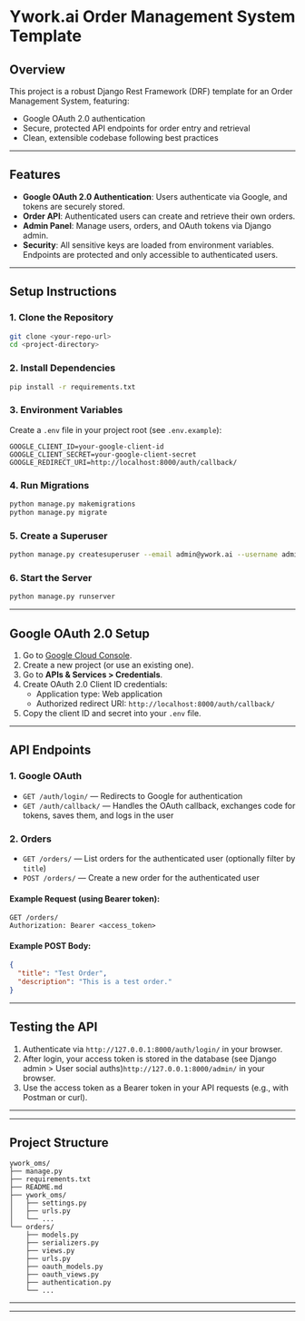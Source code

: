 # Ywork.ai Order Management System Template

## Overview
This project is a robust Django Rest Framework (DRF) template for an Order Management System, featuring:
- Google OAuth 2.0 authentication
- Secure, protected API endpoints for order entry and retrieval
- Clean, extensible codebase following best practices

---

## Features
- **Google OAuth 2.0 Authentication**: Users authenticate via Google, and tokens are securely stored.
- **Order API**: Authenticated users can create and retrieve their own orders.
- **Admin Panel**: Manage users, orders, and OAuth tokens via Django admin.
- **Security**: All sensitive keys are loaded from environment variables. Endpoints are protected and only accessible to authenticated users.

---

## Setup Instructions

### 1. Clone the Repository
```sh
git clone <your-repo-url>
cd <project-directory>
```

### 2. Install Dependencies
```sh
pip install -r requirements.txt
```

### 3. Environment Variables
Create a `.env` file in your project root (see `.env.example`):
```
GOOGLE_CLIENT_ID=your-google-client-id
GOOGLE_CLIENT_SECRET=your-google-client-secret
GOOGLE_REDIRECT_URI=http://localhost:8000/auth/callback/
```

### 4. Run Migrations
```sh
python manage.py makemigrations
python manage.py migrate
```

### 5. Create a Superuser
```sh
python manage.py createsuperuser --email admin@ywork.ai --username admin
```

### 6. Start the Server
```sh
python manage.py runserver
```

---

## Google OAuth 2.0 Setup
1. Go to [Google Cloud Console](https://console.cloud.google.com/).
2. Create a new project (or use an existing one).
3. Go to **APIs & Services > Credentials**.
4. Create OAuth 2.0 Client ID credentials:
   - Application type: Web application
   - Authorized redirect URI: `http://localhost:8000/auth/callback/`
5. Copy the client ID and secret into your `.env` file.

---

## API Endpoints

### 1. Google OAuth
- `GET /auth/login/` — Redirects to Google for authentication
- `GET /auth/callback/` — Handles the OAuth callback, exchanges code for tokens, saves them, and logs in the user

### 2. Orders
- `GET /orders/` — List orders for the authenticated user (optionally filter by `title`)
- `POST /orders/` — Create a new order for the authenticated user

#### Example Request (using Bearer token):
```http
GET /orders/
Authorization: Bearer <access_token>
```

#### Example POST Body:
```json
{
  "title": "Test Order",
  "description": "This is a test order."
}
```

---

## Testing the API
1. Authenticate via `http://127.0.0.1:8000/auth/login/` in your browser.
2. After login, your access token is stored in the database (see Django admin > User social auths)`http://127.0.0.1:8000/admin/`  in your browser.
3. Use the access token as a Bearer token in your API requests (e.g., with Postman or curl).

---

---

## Project Structure
```
ywork_oms/
├── manage.py
├── requirements.txt
├── README.md
├── ywork_oms/
│   ├── settings.py
│   ├── urls.py
│   └── ...
└── orders/
    ├── models.py
    ├── serializers.py
    ├── views.py
    ├── urls.py
    ├── oauth_models.py
    ├── oauth_views.py
    ├── authentication.py
    └── ...
```

---


---

